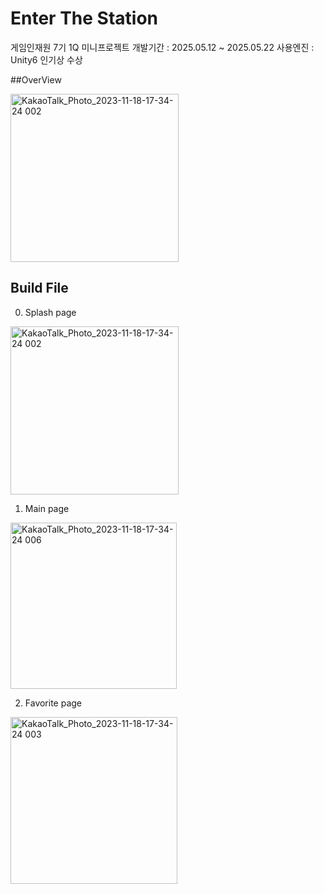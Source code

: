 # Enter The Station
게임인재원 7기 1Q 미니프로젝트
개발기간 : 2025.05.12 ~ 2025.05.22
사용엔진 : Unity6
인기상 수상


##OverView

<img width="269" alt="KakaoTalk_Photo_2023-11-18-17-34-24 002" src="https://github.com/user-attachments/assets/ad0ca363-cb79-47e5-afbc-18d4d385956f">

## Build File
0. Splash page
<img width="269" alt="KakaoTalk_Photo_2023-11-18-17-34-24 002" src="https://github.com/gyuminv2/da-moim/assets/48640323/1ca093ba-cc93-4007-b8cf-d7c318e9bbfc">

1. Main page
<img width="266" alt="KakaoTalk_Photo_2023-11-18-17-34-24 006" src="https://github.com/gyuminv2/da-moim/assets/48640323/1535aca1-fbb4-476b-8f8e-5a87dacb8979">

2. Favorite page
<img width="267" alt="KakaoTalk_Photo_2023-11-18-17-34-24 003" src="https://github.com/gyuminv2/da-moim/assets/48640323/2e22d5aa-d420-4a5f-9033-e32f7d583cf6">
